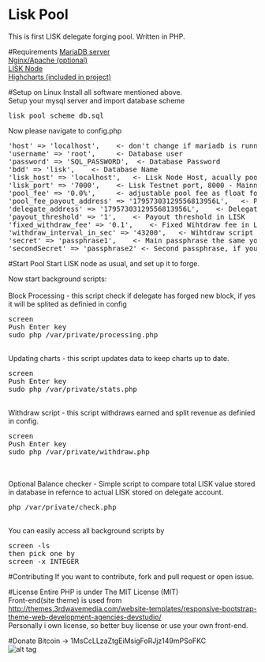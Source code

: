 # Lisk Pool
This is first LISK delegate forging pool. Written in PHP.

#Requirements
<a href="https://mariadb.org" target="_blank">MariaDB server</a><br>
<a href="http://nginx.org" target="_blank">Nginx/Apache (optional)</a><br>
<a href="https://lisk.io/documentation" target="_blank">LISK Node</a><br>
<a href="http://www.highcharts.com" target="_blank">Highcharts (included in project)</a><br>
 
#Setup on Linux
Install all software mentioned above.<br>
Setup your mysql server and import database scheme <pre>lisk_pool_scheme_db.sql</pre>
Now please navigate to config.php
<pre>
'host' => 'localhost',    <- don't change if mariadb is running on the same machine
'username' => 'root',     <- Database user
'password' => 'SQL_PASSWORD',  <- Database Password
'bdd' => 'lisk',    <- Database Name
'lisk_host' => 'localhost',   <- Lisk Node Host, acually pool can be running on different machine, it's also possible to point to login.lisk.io
'lisk_port' => '7000',    <- Lisk Testnet port, 8000 - Mainnet
'pool_fee' => '0.0%',     <- adjustable pool fee as float for ex. "1.25%"
'pool_fee_payout_address' => '17957303129556813956L',   <- Payout address if fee > 0.0
'delegate_address' => '17957303129556813956L',    <- Delegate address - must be valid forging delegate address
'payout_threshold' => '1',    <- Payout threshold in LISK
'fixed_withdraw_fee' => '0.1',    <- Fixed Wihtdraw fee in LISK
'withdraw_interval_in_sec' => '43200',   <- Wihtdraw script interval represented in seconds
'secret' => 'passphrase1',    <- Main passphrase the same your as in your forging delegete
'secondSecret' => 'passphrase2' <- Second passphrase, if you dont have one leave it empty ex. ""
</pre>

#Start Pool
Start LISK node as usual, and set up it to forge.

Now start background scripts:<br>
<br>Block Processing - this script check if delegate has forged new block, if yes it will be splited as definied in config
<pre>screen<br>Push Enter key<br>sudo php /var/private/processing.php</pre>
<br>Updating charts - this script updates data to keep charts up to date.
<pre>screen<br>Push Enter key<br>sudo php /var/private/stats.php</pre>
<br>Withdraw script - this script withdraws earned and split revenue as definied in config.
<pre>screen<br>Push Enter key<br>sudo php /var/private/withdraw.php</pre>
<br><br>
Optional
Balance checker - Simple script to compare total LISK value stored in database in refernce to actual LISK stored on delegate account.
<pre>php /var/private/check.php</pre>

<br>
You can easily access all background scripts by
<pre>
screen -ls<br>then pick one by<br>screen -x INTEGER</pre>

#Contributing
If you want to contribute, fork and pull request or open issue.


#License
Entire PHP is under The MIT License (MIT)<br>
Front-end(site theme) is used from http://themes.3rdwavemedia.com/website-templates/responsive-bootstrap-theme-web-development-agencies-devstudio/<br>
Personally i own license, so better buy license or use your own front-end.

#Donate
Bitcoin -> 1MsCcLLzaZtgEiMsigFoRJjz149mPSoFKC<br>
![alt tag](http://s16.postimg.org/xbne92mdx/image.png)<br>
